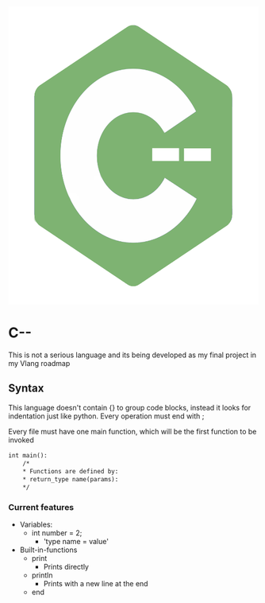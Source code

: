 <div style="display: flex; justify-content: center;">
  <img src="logo.png" style="width: 600px; height: 600px;" />
</div>

# C--
This is not a serious language and its being developed
as my final project in my Vlang roadmap

## Syntax

This language doesn't contain {} to group
code blocks, instead it looks for indentation
just like python.
Every operation must end with ;

Every file must have one main function, which
will be the first function to be invoked

```
int main():
    /*
    * Functions are defined by:
    * return_type name(params):
    */
```

### Current features

* Variables:
  * int number = 2;
    * 'type name = value'
* Built-in-functions
  * print
    * Prints directly
  * println
    * Prints with a new line at the end
  * end
